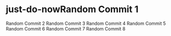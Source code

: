 # just-do-nowRandom Commit 1
Random Commit 2
Random Commit 3
Random Commit 4
Random Commit 5
Random Commit 6
Random Commit 7
Random Commit 8
